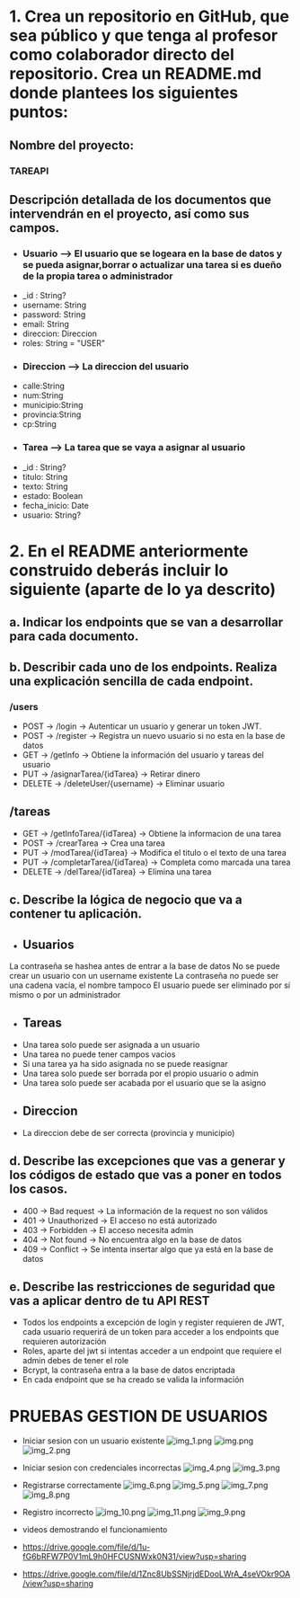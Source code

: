 
# 1. Crea un repositorio en GitHub, que sea público y que tenga al profesor como colaborador directo del repositorio. Crea un README.md donde plantees los siguientes puntos:
## Nombre del proyecto:
### TAREAPI

## Descripción detallada de los documentos que intervendrán en el proyecto, así como sus campos.


* ### Usuario --> El usuario que se logeara en la base de datos y se pueda asignar,borrar o actualizar una tarea si es dueño de la propia tarea o administrador
- _id : String?
- username: String
- password: String
- email: String
- direccion: Direccion
- roles: String = "USER"

* ### Direccion --> La direccion del usuario
- calle:String
- num:String
- municipio:String
- provincia:String
- cp:String

* ### Tarea --> La tarea que se vaya a asignar al usuario
- _id : String?
- titulo: String
- texto: String
- estado: Boolean
- fecha_inicio: Date
- usuario: String?


# 2. En el README anteriormente construido deberás incluir lo siguiente (aparte de lo ya descrito)
## a. Indicar los endpoints que se van a desarrollar para cada documento.
## b. Describir cada uno de los endpoints. Realiza una explicación sencilla de cada endpoint.

### /users
- POST → /login → Autenticar un usuario y generar un token JWT.
- POST → /register → Registra un nuevo usuario si no esta en la base de datos
- GET → /getInfo → Obtiene la información del usuario y tareas del usuario
- PUT → /asignarTarea/{idTarea} → Retirar dinero
- DELETE → /deleteUser/{username} → Eliminar usuario

## /tareas
- GET → /getInfoTarea/{idTarea} → Obtiene la informacion de una tarea
- POST → /crearTarea → Crea una tarea
- PUT → /modTarea/{idTarea} → Modifica el titulo o el texto de una tarea
- PUT → /completarTarea/{idTarea} → Completa como marcada una tarea
- DELETE → /delTarea/{idTarea} → Elimina una tarea

## c. Describe la lógica de negocio que va a contener tu aplicación.

- ## Usuarios
La contraseña se hashea antes de entrar a la base de datos
No se puede crear un usuario con un username existente
La contraseña no puede ser una cadena vacía, el nombre tampoco
El usuario puede ser eliminado por sí mismo o por un administrador

- ## Tareas
* Una tarea solo puede ser asignada a un usuario
* Una tarea no puede tener campos vacios
* Si una tarea ya ha sido asignada no se puede reasignar
* Una tarea solo puede ser borrada por el propio usuario o admin
* Una tarea solo puede ser acabada por el usuario que se la asigno

- ## Direccion
* La direccion debe de ser correcta (provincia y municipio) 



## d. Describe las excepciones que vas a generar y los códigos de estado que vas a poner en todos los casos.
- 400 → Bad request → La información de la request no son válidos
- 401 → Unauthorized → El acceso no está autorizado
- 403 → Forbidden → El acceso necesita admin
- 404 → Not found → No encuentra algo en la base de datos
- 409 → Conflict → Se intenta insertar algo que ya está en la base de datos

## e. Describe las restricciones de seguridad que vas a aplicar dentro de tu API REST
- Todos los endpoints a excepción de login y register requieren de JWT, cada usuario requerirá de un token para acceder a los endpoints que requieren autorización
- Roles, aparte del jwt si intentas acceder a un endpoint que requiere el admin debes de tener el role
- Bcrypt, la contraseña entra a la base de datos encriptada
- En cada endpoint que se ha creado se valida la información

# PRUEBAS GESTION DE USUARIOS

- Iniciar sesion con un usuario existente
![img_1.png](src/main/resources/capturasDeFuncionamiento/img_1.png)
![img.png](src/main/resources/capturasDeFuncionamiento/img.png)
![img_2.png](src/main/resources/capturasDeFuncionamiento/img_2.png)
- Iniciar sesion con credenciales incorrectas
![img_4.png](src/main/resources/capturasDeFuncionamiento/img_4.png)
![img_3.png](src/main/resources/capturasDeFuncionamiento/img_3.png)
- Registrarse correctamente
![img_6.png](src/main/resources/capturasDeFuncionamiento/img_6.png)
![img_5.png](src/main/resources/capturasDeFuncionamiento/img_5.png)
![img_7.png](src/main/resources/capturasDeFuncionamiento/img_7.png)
![img_8.png](src/main/resources/capturasDeFuncionamiento/img_8.png)
- Registro incorrecto
![img_10.png](src/main/resources/capturasDeFuncionamiento/img_10.png)
![img_11.png](src/main/resources/capturasDeFuncionamiento/img_11.png)
![img_9.png](src/main/resources/capturasDeFuncionamiento/img_9.png)


- videos demostrando el funcionamiento 
- https://drive.google.com/file/d/1u-fG6bRFW7P0V1mL9h0HFCUSNWxk0N31/view?usp=sharing
- https://drive.google.com/file/d/1Znc8UbSSNjrjdEDooLWrA_4seVOkr9OA/view?usp=sharing